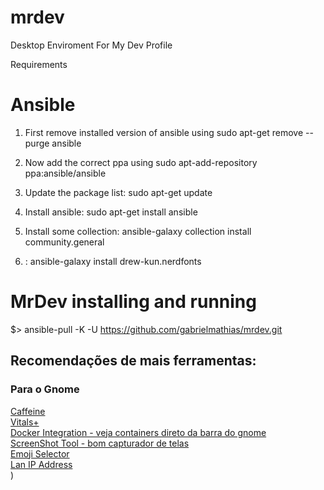# mrdev
Desktop Enviroment For My Dev Profile

Requirements

# Ansible 

1) First remove installed version of ansible using sudo apt-get remove --purge ansible

2) Now add the correct ppa using sudo apt-add-repository ppa:ansible/ansible

3) Update the package list: sudo apt-get update

4) Install ansible: sudo apt-get install ansible

5) Install some collection: ansible-galaxy collection install community.general

6) : ansible-galaxy install drew-kun.nerdfonts


# MrDev installing and running

$>  ansible-pull -K -U https://github.com/gabrielmathias/mrdev.git


## Recomendações de mais ferramentas:

### Para o Gnome  
[Caffeine](https://extensions.gnome.org/extension/517/caffeine/)  
[Vitals+](https://extensions.gnome.org/extension/1460/vitals/)     
[Docker Integration - veja containers direto da barra do gnome](https://extensions.gnome.org/extension/1065/docker-status/)   
[ScreenShot Tool - bom capturador de telas](https://extensions.gnome.org/extension/1112/screenshot-tool/)   
[Emoji Selector](https://extensions.gnome.org/extension/1162/emoji-selector/)   
[Lan IP Address](https://extensions.gnome.org/extension/1762/lan-ip-address/)   
)
